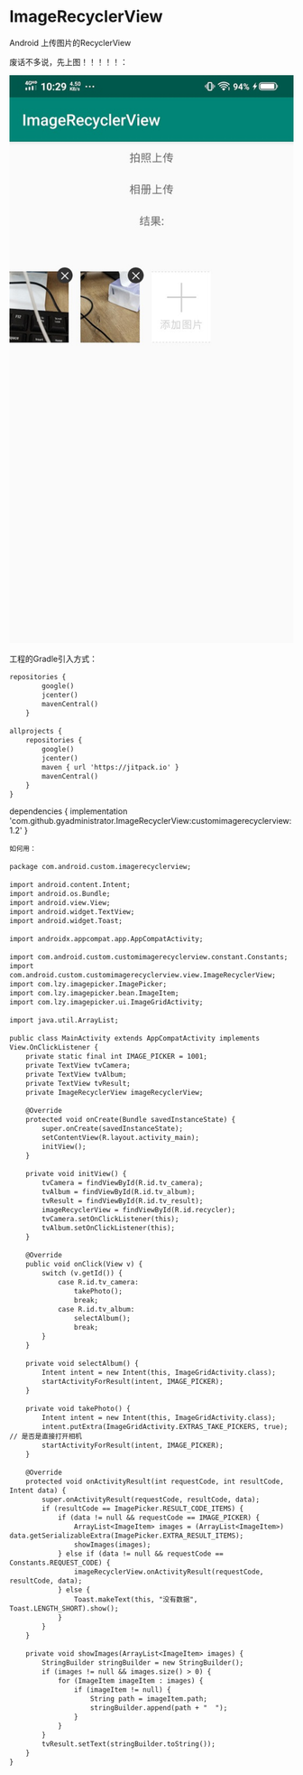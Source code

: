 # ImageRecyclerView
Android 上传图片的RecyclerView

废话不多说，先上图！！！！！：

![image](https://github.com/gyadministrator/ImageRecyclerView/blob/master/images/spot.jpg)

工程的Gradle引入方式：

    repositories {
            google()
            jcenter()
            mavenCentral()
        }

    allprojects {
        repositories {
            google()
            jcenter()
            maven { url 'https://jitpack.io' }
            mavenCentral()
        }
    }

  dependencies {
		    implementation 'com.github.gyadministrator.ImageRecyclerView:customimagerecyclerview:1.2'
	}


	如何用：

	package com.android.custom.imagerecyclerview;

    import android.content.Intent;
    import android.os.Bundle;
    import android.view.View;
    import android.widget.TextView;
    import android.widget.Toast;

    import androidx.appcompat.app.AppCompatActivity;

    import com.android.custom.customimagerecyclerview.constant.Constants;
    import com.android.custom.customimagerecyclerview.view.ImageRecyclerView;
    import com.lzy.imagepicker.ImagePicker;
    import com.lzy.imagepicker.bean.ImageItem;
    import com.lzy.imagepicker.ui.ImageGridActivity;

    import java.util.ArrayList;

    public class MainActivity extends AppCompatActivity implements View.OnClickListener {
        private static final int IMAGE_PICKER = 1001;
        private TextView tvCamera;
        private TextView tvAlbum;
        private TextView tvResult;
        private ImageRecyclerView imageRecyclerView;

        @Override
        protected void onCreate(Bundle savedInstanceState) {
            super.onCreate(savedInstanceState);
            setContentView(R.layout.activity_main);
            initView();
        }

        private void initView() {
            tvCamera = findViewById(R.id.tv_camera);
            tvAlbum = findViewById(R.id.tv_album);
            tvResult = findViewById(R.id.tv_result);
            imageRecyclerView = findViewById(R.id.recycler);
            tvCamera.setOnClickListener(this);
            tvAlbum.setOnClickListener(this);
        }

        @Override
        public void onClick(View v) {
            switch (v.getId()) {
                case R.id.tv_camera:
                    takePhoto();
                    break;
                case R.id.tv_album:
                    selectAlbum();
                    break;
            }
        }

        private void selectAlbum() {
            Intent intent = new Intent(this, ImageGridActivity.class);
            startActivityForResult(intent, IMAGE_PICKER);
        }

        private void takePhoto() {
            Intent intent = new Intent(this, ImageGridActivity.class);
            intent.putExtra(ImageGridActivity.EXTRAS_TAKE_PICKERS, true); // 是否是直接打开相机
            startActivityForResult(intent, IMAGE_PICKER);
        }

        @Override
        protected void onActivityResult(int requestCode, int resultCode, Intent data) {
            super.onActivityResult(requestCode, resultCode, data);
            if (resultCode == ImagePicker.RESULT_CODE_ITEMS) {
                if (data != null && requestCode == IMAGE_PICKER) {
                    ArrayList<ImageItem> images = (ArrayList<ImageItem>) data.getSerializableExtra(ImagePicker.EXTRA_RESULT_ITEMS);
                    showImages(images);
                } else if (data != null && requestCode == Constants.REQUEST_CODE) {
                    imageRecyclerView.onActivityResult(requestCode, resultCode, data);
                } else {
                    Toast.makeText(this, "没有数据", Toast.LENGTH_SHORT).show();
                }
            }
        }

        private void showImages(ArrayList<ImageItem> images) {
            StringBuilder stringBuilder = new StringBuilder();
            if (images != null && images.size() > 0) {
                for (ImageItem imageItem : images) {
                    if (imageItem != null) {
                        String path = imageItem.path;
                        stringBuilder.append(path + "  ");
                    }
                }
            }
            tvResult.setText(stringBuilder.toString());
        }
    }



